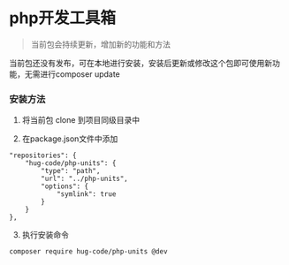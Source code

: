 # php开发工具箱
> 当前包会持续更新，增加新的功能和方法

当前包还没有发布，可在本地进行安装，安装后更新或修改这个包即可使用新功能，无需进行composer update

### 安装方法
1. 将当前包 clone 到项目同级目录中

2. 在package.json文件中添加
```
"repositories": {
    "hug-code/php-units": {
        "type": "path",
        "url": "../php-units",
        "options": {
            "symlink": true
        }
    }
},
```
3. 执行安装命令
```
composer require hug-code/php-units @dev
```
